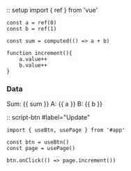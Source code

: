 :: setup
    import { ref } from 'vue'

    const a = ref(0)
    const b = ref(1)

    const sum = computed(() => a + b)

    function increment(){
        a.value++
        b.value++
    }


### Data

Sum: {{ sum }}
A: {{ a }}
B: {{ b }}

:: script-btn
    #label="Update"
    
    import { useBtn, usePage } from '#app'

    const btn = useBtn()
    const page = usePage()

    btn.onClick(() => page.increment())

